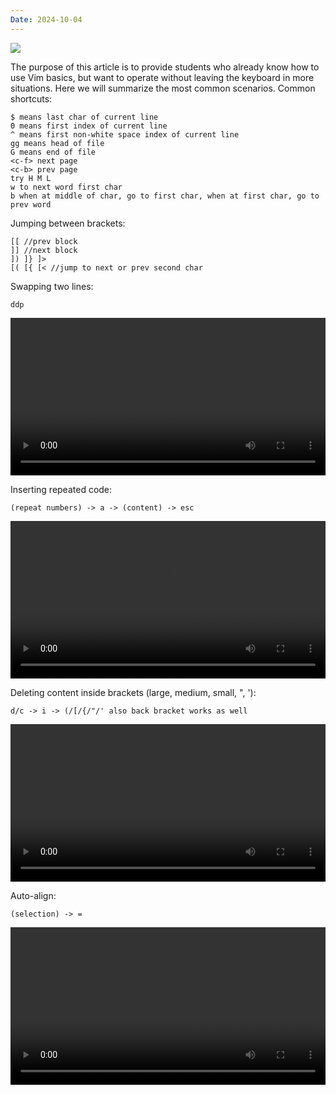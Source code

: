 ```yaml
---
Date: 2024-10-04
---
```


![](assets/Most%20Frequently%20Keybinding%20in%20Vim/test.gif)



The purpose of this article is to provide students who already know how to use Vim basics, but want to operate without leaving the keyboard in more situations.
Here we will summarize the most common scenarios.
Common shortcuts:
```plain
$ means last char of current line
0 means first index of current line
^ means first non-white space index of current line
gg means head of file
G means end of file
<c-f> next page
<c-b> prev page
try H M L
w to next word first char
b when at middle of char, go to first char, when at first char, go to prev word
```
Jumping between brackets:
```plain
[[ //prev block
]] //next block
]) ]} ]>
[( [{ [< //jump to next or prev second char
```
Swapping two lines:
```plain
ddp
```
<video width="100%" controls>
  <source src="assets/Most%20Frequently%20Keybinding%20in%20Vim/Screen%20Recording%202024-10-04%20at%2021.09.20.mov" type="video/quicktime">
</video>

Inserting repeated code:
```plain
(repeat numbers) -> a -> (content) -> esc
```
<video width="100%" controls>
  <source src="assets/Most%20Frequently%20Keybinding%20in%20Vim/Screen%20Recording%202024-10-04%20at%2021.14.04.mov" type="video/quicktime">
</video>

Deleting content inside brackets (large, medium, small, ", '):
```plain
d/c -> i -> (/[/{/"/' also back bracket works as well
```
<video width="100%" controls>
  <source src="assets/Most%20Frequently%20Keybinding%20in%20Vim/Screen%20Recording%202024-10-04%20at%2021.19.41.mov" type="video/quicktime">
</video>

Auto-align:
```plain
(selection) -> =
```
<video width="100%" controls>
  <source src="assets/Most%20Frequently%20Keybinding%20in%20Vim/Screen%20Recording%202024-10-04%20at%2021.28.22.mov" type="video/quicktime">
</video>


